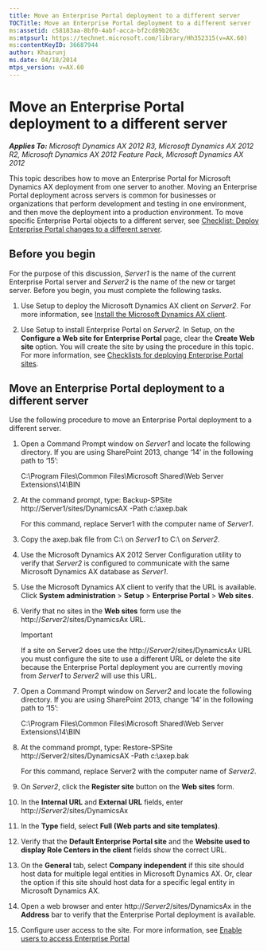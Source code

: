 ```yaml
---
title: Move an Enterprise Portal deployment to a different server
TOCTitle: Move an Enterprise Portal deployment to a different server
ms:assetid: c58183aa-8bf0-4abf-acca-bf2cd89b263c
ms:mtpsurl: https://technet.microsoft.com/library/Hh352315(v=AX.60)
ms:contentKeyID: 36687944
author: Khairunj
ms.date: 04/18/2014
mtps_version: v=AX.60
---
```


# Move an Enterprise Portal deployment to a different server 


_**Applies To:** Microsoft Dynamics AX 2012 R3, Microsoft Dynamics AX 2012 R2, Microsoft Dynamics AX 2012 Feature Pack, Microsoft Dynamics AX 2012_

This topic describes how to move an Enterprise Portal for Microsoft Dynamics AX deployment from one server to another. Moving an Enterprise Portal deployment across servers is common for businesses or organizations that perform development and testing in one environment, and then move the deployment into a production environment. To move specific Enterprise Portal objects to a different server, see [Checklist: Deploy Enterprise Portal changes to a different server](checklist-deploy-enterprise-portal-changes-to-a-different-server.md).

## Before you begin

For the purpose of this discussion, *Server1* is the name of the current Enterprise Portal server and *Server2* is the name of the new or target server. Before you begin, you must complete the following tasks.

1.  Use Setup to deploy the Microsoft Dynamics AX client on *Server2*. For more information, see [Install the Microsoft Dynamics AX client](install-the-microsoft-dynamics-ax-client.md).

2.  Use Setup to install Enterprise Portal on *Server2*. In Setup, on the **Configure a Web site for Enterprise Portal** page, clear the **Create Web site** option. You will create the site by using the procedure in this topic. For more information, see [Checklists for deploying Enterprise Portal sites](checklists-for-deploying-enterprise-portal-sites.md).

## Move an Enterprise Portal deployment to a different server

Use the following procedure to move an Enterprise Portal deployment to a different server.

1.  Open a Command Prompt window on *Server1* and locate the following directory. If you are using SharePoint 2013, change ‘14’ in the following path to ‘15’:
    
    C:\\Program Files\\Common Files\\Microsoft Shared\\Web Server Extensions\\14\\BIN

2.  At the command prompt, type: Backup-SPSite http://Server1/sites/DynamicsAX -Path c:\\axep.bak
    
    For this command, replace Server1 with the computer name of *Server1*.

3.  Copy the axep.bak file from C:\\ on *Server1* to C:\\ on *Server2*.

4.  Use the Microsoft Dynamics AX 2012 Server Configuration utility to verify that *Server2* is configured to communicate with the same Microsoft Dynamics AX database as *Server1*.

5.  Use the Microsoft Dynamics AX client to verify that the URL is available. Click **System administration** \> **Setup** \> **Enterprise Portal** \> **Web sites**.

6.  Verify that no sites in the **Web sites** form use the http://*Server2*/sites/DynamicsAx URL.
    

    > [!IMPORTANT]
    > <P>If a site on Server2 does use the http://<EM>Server2</EM>/sites/DynamicsAx URL you must configure the site to use a different URL or delete the site because the Enterprise Portal deployment you are currently moving from <EM>Server1</EM> to <EM>Server2</EM> will use this URL.</P>



7.  Open a Command Prompt window on *Server2* and locate the following directory. If you are using SharePoint 2013, change ‘14’ in the following path to ‘15’:
    
    C:\\Program Files\\Common Files\\Microsoft Shared\\Web Server Extensions\\14\\BIN

8.  At the command prompt, type: Restore-SPSite http://Server2/sites/DynamicsAX -Path c:\\axep.bak
    
    For this command, replace Server2 with the computer name of *Server2*.

9.  On *Server2*, click the **Register site** button on the **Web sites** form.

10. In the **Internal URL** and **External URL** fields, enter http://*Server2*/sites/DynamicsAx

11. In the **Type** field, select **Full (Web parts and site templates)**.

12. Verify that the **Default Enterprise Portal site** and the **Website used to display Role Centers in the client** fields show the correct URL.

13. On the **General** tab, select **Company independent** if this site should host data for multiple legal entities in Microsoft Dynamics AX. Or, clear the option if this site should host data for a specific legal entity in Microsoft Dynamics AX.

14. Open a web browser and enter http://*Server2*/sites/DynamicsAx in the **Address** bar to verify that the Enterprise Portal deployment is available.

15. Configure user access to the site. For more information, see [Enable users to access Enterprise Portal](enable-users-to-access-enterprise-portal.md)

  


